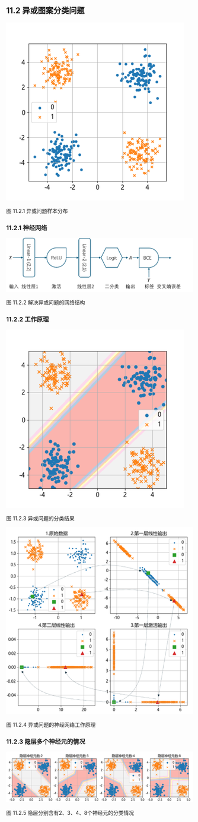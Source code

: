 
## 11.2 异或图案分类问题

<img src="./img/xor_data.png" width=480>

图 11.2.1 异或问题样本分布

### 11.2.1 神经网络

<img src="./img/nn11_xor.png" width=560>

图 11.2.2 解决异或问题的网络结构

### 11.2.2 工作原理

<img src="./img/xor_result.png" width=480>

图 11.2.3 异或问题的分类结果

<img src="./img/xor_howitworks.png" width=640>

图 11.2.4 异或问题的神经网络工作原理

### 11.2.3 隐层多个神经元的情况

<img src="./img/xor_compare.png">

图 11.2.5 隐层分别含有2、3、4、8个神经元的分类情况
